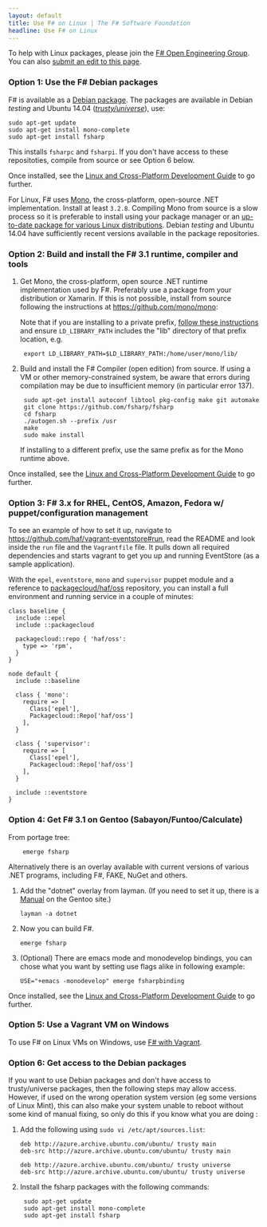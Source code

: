 ```yaml
---
layout: default
title: Use F# on Linux | The F# Software Foundation
headline: Use F# on Linux
---
```


To help with Linux packages, please join the [F# Open Engineering Group](http://fsharp.github.io).  You can also 
[submit an edit to this page](https://github.com/fsharp/fsfoundation/blob/gh-pages/use/linux/index.md).

### Option 1: Use the F# Debian packages 

F# is available as a [Debian package](http://packages.qa.debian.org/f/fsharp.html). The packages are available in Debian _testing_ and Ubuntu 14.04 ([_trusty/universe_](http://packages.ubuntu.com/trusty/fsharp)), use:

    sudo apt-get update
    sudo apt-get install mono-complete
    sudo apt-get install fsharp

This installs `fsharpc` and `fsharpi`. If you don't have access to these repositoties, compile from source or see Option 6 below.


Once installed, see the [Linux and Cross-Platform Development Guide](/guides/mac-linux-cross-platform) to
go further.

For Linux, F# uses [Mono](http://mono-project.com), the cross-platform, open-source .NET implementation. Install at least `3.2.8`. 
Compiling Mono from source is a slow process so it is preferable to install using your package manager or
an [up-to-date package for various Linux distributions](http://www.go-mono.com/mono-downloads/download.html).
Debian *testing* and Ubuntu 14.04 have sufficiently recent versions available in the package repositories. 



### Option 2: Build and install the F# 3.1 runtime, compiler and tools


1. Get Mono, the cross-platform, open source .NET runtime implementation used by F#. Preferably use a package from your distribution or Xamarin. If this is not possible, install from source following the instructions at https://github.com/mono/mono:

   Note that if you are installing to a private prefix, [follow these instructions](http://mono-project.com/Parallel_Mono_Environments) and ensure `LD_LIBRARY_PATH` includes the "lib" directory of that prefix location, e.g.
   
        export LD_LIBRARY_PATH=$LD_LIBRARY_PATH:/home/user/mono/lib/

2. Build and install the F# Compiler (open edition) from source. If using a VM or other memory-constrained system, be aware that errors during compilation may be due to insufficient memory (in particular error 137).

        sudo apt-get install autoconf libtool pkg-config make git automake
        git clone https://github.com/fsharp/fsharp
        cd fsharp
        ./autogen.sh --prefix /usr
        make
        sudo make install

   If installing to a different prefix, use the same prefix as for the Mono runtime above.

Once installed, see the [Linux and Cross-Platform Development Guide](/guides/mac-linux-cross-platform) to
go further.


### Option 3: F# 3.x for RHEL, CentOS, Amazon, Fedora w/ puppet/configuration management

To see an example of how to set it up, navigate to https://github.com/haf/vagrant-eventstore#run, read the README and look inside the `run` file and the `Vagrantfile` file. It pulls down all required dependencies and starts vagrant to get you up and running EventStore (as a sample application).

With the `epel`, `eventstore`, `mono` and `supervisor` puppet module and a reference to [packagecloud/haf/oss](https://packagecloud.io/haf/oss) repository, you can install a full environment and running service in a couple of minutes:

``` puppet
class baseline {
  include ::epel
  include ::packagecloud

  packagecloud::repo { 'haf/oss':
    type => 'rpm',
  }
}

node default {
  include ::baseline

  class { 'mono':
    require => [
      Class['epel'],
      Packagecloud::Repo['haf/oss']
    ],
  }

  class { 'supervisor':
    require => [
      Class['epel'],
      Packagecloud::Repo['haf/oss']
    ],
  }

  include ::eventstore
}
```

### Option 4: Get F# 3.1 on Gentoo (Sabayon/Funtoo/Calculate)

From portage tree:

        emerge fsharp

Alternatively there is an overlay available with current versions of various .NET programs, including F#, FAKE, NuGet and others.

1. Add the "dotnet" overlay from layman. (If you need to set it up, there is a [Manual](http://www.gentoo.org/proj/en/overlays/userguide.xml) on the Gentoo site.)
   
       layman -a dotnet 
   
2. Now you can build F#.
   
       emerge fsharp
   
3. (Optional) There are emacs mode and monodevelop bindings, you can chose what you want by setting use flags alike in following example:
   
       USE="+emacs -monodevelop" emerge fsharpbinding

Once installed, see the [Linux and Cross-Platform Development Guide](/guides/mac-linux-cross-platform) to
go further.


### Option 5: Use a Vagrant VM on Windows

To use F# on Linux VMs on Windows, use [F# with Vagrant](http://christoph.ruegg.name/blog/test-csharp-fsharp-on-mono-with-vagrant.html).


### Option 6: Get access to the Debian packages

If you want to use Debian packages and don't have access to trusty/universe packages, then 
the following steps may allow access. However, if used on the wrong operation system version (eg some versions of Linux Mint), this can also make your system unable to reboot without some kind of manual fixing, so only do this if you know what you are doing :

1. Add the following using `sudo vi /etc/apt/sources.list`:

       deb http://azure.archive.ubuntu.com/ubuntu/ trusty main
       deb-src http://azure.archive.ubuntu.com/ubuntu/ trusty main
        
       deb http://azure.archive.ubuntu.com/ubuntu/ trusty universe
       deb-src http://azure.archive.ubuntu.com/ubuntu/ trusty universe

2. Install the fsharp packages with the following commands:

        sudo apt-get update
        sudo apt-get install mono-complete
        sudo apt-get install fsharp


